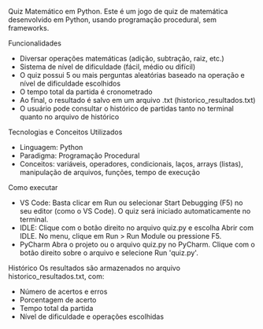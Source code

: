 Quiz Matemático em Python. Este é um jogo de quiz de matemática desenvolvido em Python, usando programação procedural, sem frameworks.

Funcionalidades
- Diversar operações matemáticas (adição, subtração, raiz, etc.)
- Sistema de nível de dificuldade (fácil, médio ou difícil)
- O quiz possui 5 ou mais perguntas aleatórias baseado na operação e nível de dificuldade escolhidos
- O tempo total da partida é cronometrado
- Ao final, o resultado é salvo em um arquivo .txt (historico_resultados.txt)
- O usuário pode consultar o histórico de partidas tanto no terminal quanto no arquivo de histórico

Tecnologias e Conceitos Utilizados
- Linguagem: Python
- Paradigma: Programação Procedural
- Conceitos: variáveis, operadores, condicionais, laços, arrays (listas), manipulação de arquivos, funções, tempo de execução

Como executar
- VS Code:
    Basta clicar em Run ou selecionar Start Debugging (F5) no seu editor (como o VS Code).
O quiz será iniciado automaticamente no terminal.
- IDLE:
    Clique com o botão direito no arquivo quiz.py e escolha Abrir com IDLE.
No menu, clique em Run > Run Module ou pressione F5.
- PyCharm
    Abra o projeto ou o arquivo quiz.py no PyCharm.
Clique com o botão direito sobre o arquivo e selecione Run 'quiz.py'.

Histórico
    Os resultados são armazenados no arquivo historico_resultados.txt, com:
- Número de acertos e erros
- Porcentagem de acerto
- Tempo total da partida
- Nível de dificuldade e operações escolhidas
